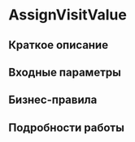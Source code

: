# AssignVisitValue

## Краткое описание

## Входные параметры

## Бизнес-правила

## Подробности работы